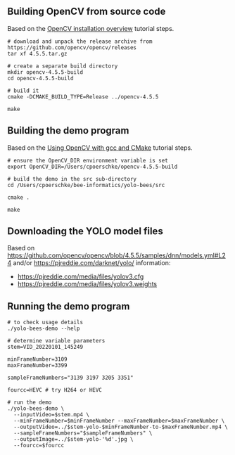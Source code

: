 
## Building OpenCV from source code

Based on the [OpenCV installation overview](https://docs.opencv.org/4.5.5/d0/d3d/tutorial_general_install.html) tutorial steps.

```
# download and unpack the release archive from https://github.com/opencv/opencv/releases
tar xf 4.5.5.tar.gz

# create a separate build directory
mkdir opencv-4.5.5-build
cd opencv-4.5.5-build

# build it
cmake -DCMAKE_BUILD_TYPE=Release ../opencv-4.5.5

make
```

## Building the demo program

Based on the [Using OpenCV with gcc and CMake](https://docs.opencv.org/4.5.5/db/df5/tutorial_linux_gcc_cmake.html) tutorial steps.

```
# ensure the OpenCV_DIR environment variable is set
export OpenCV_DIR=/Users/cpoerschke/opencv-4.5.5-build

# build the demo in the src sub-directory
cd /Users/cpoerschke/bee-informatics/yolo-bees/src

cmake .

make
```

## Downloading the YOLO model files

Based on https://github.com/opencv/opencv/blob/4.5.5/samples/dnn/models.yml#L24 and/or https://pjreddie.com/darknet/yolo/ information:

* https://pjreddie.com/media/files/yolov3.cfg
* https://pjreddie.com/media/files/yolov3.weights

## Running the demo program

```
# to check usage details
./yolo-bees-demo --help

# determine variable parameters
stem=VID_20220101_145249

minFrameNumber=3109
maxFrameNumber=3399

sampleFrameNumbers="3139 3197 3205 3351"

fourcc=HEVC # try H264 or HEVC

# run the demo
./yolo-bees-demo \
  --inputVideo=$stem.mp4 \
  --minFrameNumber=$minFrameNumber --maxFrameNumber=$maxFrameNumber \
  --outputVideo=../$stem-yolo-$minFrameNumber-to-$maxFrameNumber.mp4 \
  --sampleFrameNumbers="$sampleFrameNumbers" \
  --outputImage=../$stem-yolo-'%d'.jpg \
  --fourcc=$fourcc
```

